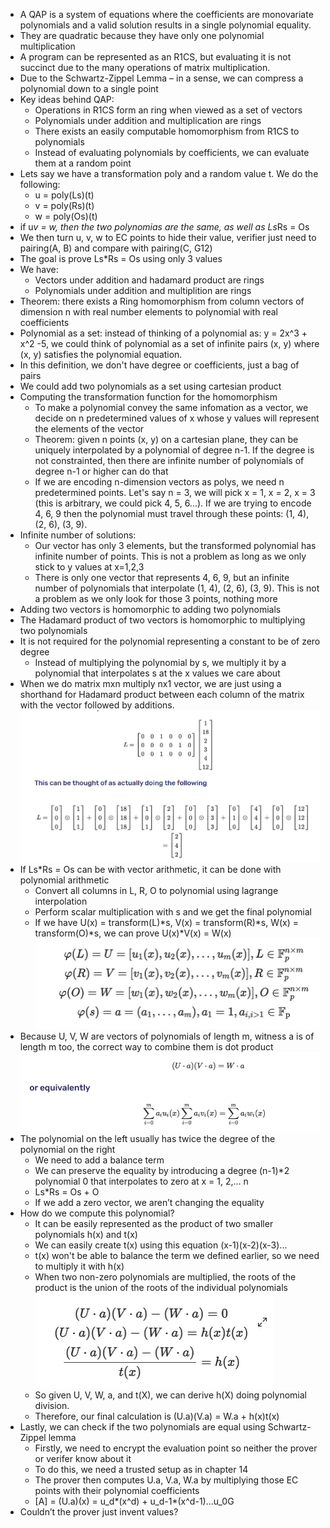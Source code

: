 - A QAP is a system of equations where the coefficients are monovariate polynomials and a valid solution results in a single polynomial equality. 
- They are quadratic because they have only one polynomial multiplication
- A program can be represented as an R1CS, but evaluating it is not succinct due to the many operations of matrix multiplication.
- Due to the Schwartz-Zippel Lemma – in a sense, we can compress a polynomial down to a single point
- Key ideas behind QAP:
    - Operations in R1CS form an ring when viewed as a set of vectors
    - Polynomials under addition and multiplication are rings
    - There exists an easily computable homomorphism from R1CS to polynomials
    - Instead of evaluating polynomials by coefficients, we can evaluate them at a random point
- Lets say we have a transformation poly and a random value t. We do the following:
    - u = poly(Ls)(t)
    - v = poly(Rs)(t)
    - w = poly(Os)(t)
- if u*v = w, then the two polynomias are the same, as well as Ls*Rs = Os
- We then turn u, v, w to EC points to hide their value, verifier just need to pairing(A, B) and compare with pairing(C, G12)
- The goal is prove Ls*Rs = Os using only 3 values
- We have:
    - Vectors under addition and hadamard product are rings
    - Polynomials under addition and multiplition are rings
- Theorem: there exists a Ring homomorphism from column vectors of dimension n with real number elements to polynomial
with real coefficients
- Polynomial as a set: instead of thinking of a polynomial as: y = 2x^3 + x^2 -5, we could think of polynomial as a set of infinite pairs (x, y) where (x, y) satisfies the polynomial equation.
- In this definition, we don't have degree or coefficients, just a bag of pairs
- We could add two polynomials as a set using cartesian product
- Computing the transformation function for the homomorphism
  - To make a polynomial convey the same infomation as a vector, we decide on n predetermined values of x whose y values will represent the elements of the vector
  - Theorem: given n points (x, y) on a cartesian plane, they can be uniquely interpolated by a polynomial of degree n-1. If the degree is not constrainted, 
   then there are infinite number of polynomials of degree n-1 or higher can do that
  - If we are encoding n-dimension vectors as polys, we need n predetermined points. Let's say n = 3, we will pick
  x = 1, x = 2, x = 3 (this is arbitrary, we could pick 4, 5, 6...). 
  If we are trying to encode 4, 6, 9 then the polynomial must travel through these points: (1, 4), (2, 6), (3, 9).
- Infinite number of solutions:
  - Our vector has only 3 elements, but the transformed polynomial has infinite number of points. This is not a problem
  as long as we only stick to y values at x=1,2,3
  - There is only one vector that represents 4, 6, 9, but an infinite number of polynomials that interpolate (1, 4), (2, 6), (3, 9).
  This is not a problem as we only look for those 3 points, nothing more
- Adding two vectors is homomorphic to adding two polynomials
- The Hadamard product of two vectors is homomorphic to multiplying two polynomials
- It is not required for the polynomial representing a constant to be of zero degree
  - Instead of multiplying the polynomial by s, 
  we multiply it by a polynomial that interpolates s at the x values we care about
- When we do matrix mxn multiply nx1 vector, we are just using a shorthand for Hadamard product between each
  column of the matrix with the vector followed by additions.
![img_14.png](img_14.png)
- If Ls*Rs = Os can be with vector arithmetic, it can be done with polynomial arithmetic
  - Convert all columns in L, R, O to polynomial using lagrange interpolation
  - Perform scalar multiplication with s and we get the final polynomial
  - If we have U(x) = transform(L)*s, V(x) = transform(R)*s, W(x) = transform(O)*s, we can prove U(x)*V(x) = W(x)
  ![img_15.png](img_15.png)
- Because U, V, W are vectors of polynomials of length m, witness a is of length m too, the correct way to combine them is dot product
  ![img_16.png](img_16.png)
- The polynomial on the left usually has twice the degree of the polynomial on the right
  - We need to add a balance term
  - We can preserve the equality by introducing a degree (n-1)*2 polynomial 0 that interpolates to zero at x = 1, 2,... n
  - Ls*Rs = Os + O
  - If we add a zero vector, we aren’t changing the equality
- How do we compute this polynomial?
  - It can be easily represented as the product of two smaller polynomials h(x) and t(x)
  - We can easily create t(x) using this equation (x-1)(x-2)(x-3)...
  - t(x) won't be able to balance the term we defined earlier, so we need to multiply it with h(x) 
  - When two non-zero polynomials are multiplied, 
  the roots of the product is the union of the roots of the individual polynomials
  ![img_17.png](img_17.png)
  - So given U, V, W, a, and t(X), we can derive h(X) doing polynomial division.
  - Therefore, our final calculation is (U.a)(V.a) = W.a + h(x)t(x)
- Lastly, we can check if the two polynomials are equal using Schwartz-Zippel lemma
  - Firstly, we need to encrypt the evaluation point so neither the prover or verifer know about it
  - To do this, we need a trusted setup as in chapter 14
  - The prover then computes U.a, V.a, W.a by multiplying those EC points with their polynomial coefficients
  - [A] = (U.a)(x) = u_d*(x^d) + u_d-1*(x^d-1)...u_0G
- Couldn’t the prover just invent values?